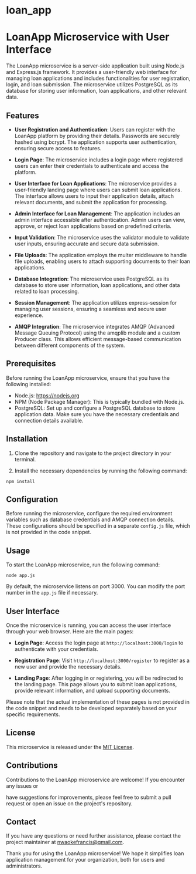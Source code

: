# loan_app
# LoanApp Microservice with User Interface

The LoanApp microservice is a server-side application built using Node.js and Express.js framework. It provides a user-friendly web interface for managing loan applications and includes functionalities for user registration, login, and loan submission. The microservice utilizes PostgreSQL as its database for storing user information, loan applications, and other relevant data.

## Features

- **User Registration and Authentication**: Users can register with the LoanApp platform by providing their details. Passwords are securely hashed using bcrypt. The application supports user authentication, ensuring secure access to features.

- **Login Page**: The microservice includes a login page where registered users can enter their credentials to authenticate and access the platform.

- **User Interface for Loan Applications**: The microservice provides a user-friendly landing page where users can submit loan applications. The interface allows users to input their application details, attach relevant documents, and submit the application for processing.

- **Admin Interface for Loan Management**: The application includes an admin interface accessible after authentication. Admin users can view, approve, or reject loan applications based on predefined criteria.

- **Input Validation**: The microservice uses the validator module to validate user inputs, ensuring accurate and secure data submission.

- **File Uploads**: The application employs the multer middleware to handle file uploads, enabling users to attach supporting documents to their loan applications.

- **Database Integration**: The microservice uses PostgreSQL as its database to store user information, loan applications, and other data related to loan processing.

- **Session Management**: The application utilizes express-session for managing user sessions, ensuring a seamless and secure user experience.

- **AMQP Integration**: The microservice integrates AMQP (Advanced Message Queuing Protocol) using the amqplib module and a custom Producer class. This allows efficient message-based communication between different components of the system.

## Prerequisites

Before running the LoanApp microservice, ensure that you have the following installed:

- Node.js: https://nodejs.org
- NPM (Node Package Manager): This is typically bundled with Node.js.
- PostgreSQL: Set up and configure a PostgreSQL database to store application data. Make sure you have the necessary credentials and connection details available.

## Installation

1. Clone the repository and navigate to the project directory in your terminal.

2. Install the necessary dependencies by running the following command:

```
npm install
```

## Configuration

Before running the microservice, configure the required environment variables such as database credentials and AMQP connection details. These configurations should be specified in a separate `config.js` file, which is not provided in the code snippet.

## Usage

To start the LoanApp microservice, run the following command:

```
node app.js
```

By default, the microservice listens on port 3000. You can modify the port number in the `app.js` file if necessary.

## User Interface

Once the microservice is running, you can access the user interface through your web browser. Here are the main pages:

- **Login Page**: Access the login page at `http://localhost:3000/login` to authenticate with your credentials.

- **Registration Page**: Visit `http://localhost:3000/register` to register as a new user and provide the necessary details.

- **Landing Page**: After logging in or registering, you will be redirected to the landing page. This page allows you to submit loan applications, provide relevant information, and upload supporting documents.

Please note that the actual implementation of these pages is not provided in the code snippet and needs to be developed separately based on your specific requirements.

## License

This microservice is released under the [MIT License](https://opensource.org/licenses/MIT).

## Contributions

Contributions to the LoanApp microservice are welcome! If you encounter any issues or

 have suggestions for improvements, please feel free to submit a pull request or open an issue on the project's repository.

## Contact

If you have any questions or need further assistance, please contact the project maintainer at nwaokefrancis@gmail.com.

Thank you for using the LoanApp microservice! We hope it simplifies loan application management for your organization, both for users and administrators.
